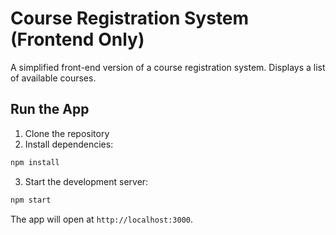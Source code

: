 # Course Registration System (Frontend Only)

A simplified front-end version of a course registration system. Displays a list of available courses.

## Run the App

1. Clone the repository
2. Install dependencies:
```bash
npm install
```
3. Start the development server:
```bash
npm start
```

The app will open at `http://localhost:3000`.
